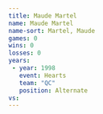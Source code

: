 ```yaml
---
title: Maude Martel
name: Maude Martel
name-sort: Martel, Maude
games: 0
wins: 0
losses: 0
years:
 - year: 1998
   event: Hearts
   team: "QC"
   position: Alternate
vs:
---
```

